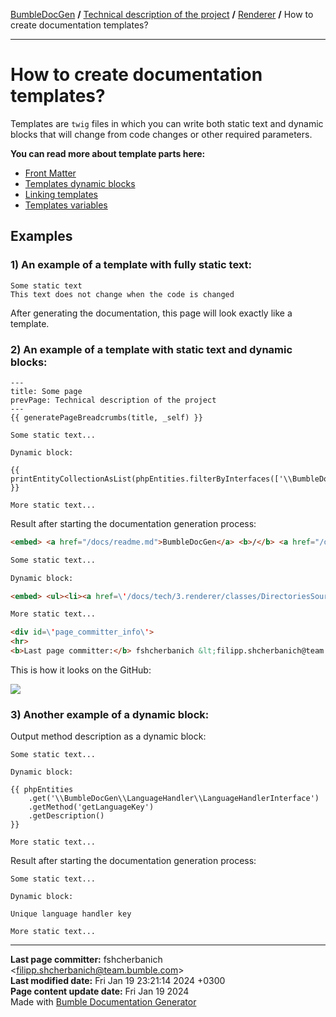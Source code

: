 [BumbleDocGen](../../../README.md) **/**
[Technical description of the project](../../readme.md) **/**
[Renderer](../readme.md) **/**
How to create documentation templates?

---


# How to create documentation templates?

Templates are `twig` files in which you can write both static text and dynamic blocks that will change from code changes or other required parameters.

**You can read more about template parts here:**


- [Front Matter](frontMatter.md)
- [Templates dynamic blocks](templatesDynamicBlocks.md)
- [Linking templates](templatesLinking.md)
- [Templates variables](templatesVariables.md)

## Examples

### 1) An example of a template with fully static text:

```twig
Some static text
This text does not change when the code is changed
```

After generating the documentation, this page will look exactly like a template.

### 2) An example of a template with static text and dynamic blocks:

```twig
---
title: Some page
prevPage: Technical description of the project
---
{{ generatePageBreadcrumbs(title, _self) }}

Some static text...

Dynamic block:

{{ printEntityCollectionAsList(phpEntities.filterByInterfaces(['\\BumbleDocGen\\Core\\Parser\\SourceLocator\\SourceLocatorInterface']).getOnlyInstantiable()) }}

More static text...
```

Result after starting the documentation generation process:

```md
<embed> <a href="/docs/readme.md">BumbleDocGen</a> <b>/</b> <a href="/docs/tech/index.md">Technical description of the project</a> <b>/</b> Some page<hr> </embed>

Some static text...

Dynamic block:

<embed> <ul><li><a href=\'/docs/tech/3.renderer/classes/DirectoriesSourceLocator.md\'>DirectoriesSourceLocator</a> - Loads all files from the specified directory</li><li><a href=\'/docs/tech/3.renderer/classes/FileIteratorSourceLocator.md\'>FileIteratorSourceLocator</a> - Loads all files using an iterator</li><li><a href=\'/docs/tech/3.renderer/classes/RecursiveDirectoriesSourceLocator.md\'>RecursiveDirectoriesSourceLocator</a> - Loads all files from the specified directories, which are traversed recursively</li><li><a href=\'/docs/tech/3.renderer/classes/SingleFileSourceLocator.md\'>SingleFileSourceLocator</a> - Loads one specific file by its path</li><li><a href=\'/docs/tech/3.renderer/classes/AsyncSourceLocator.md\'>AsyncSourceLocator</a> - Lazy loading classes. Cannot be used for initial parsing of files, only for getting specific documents</li></ul> </embed>

More static text...

<div id=\'page_committer_info\'>
<hr>
<b>Last page committer:</b> fshcherbanich &lt;filipp.shcherbanich@team.bumble.com&gt;<br><b>Last modified date:</b>   Sat Jul 29 17:43:49 2023 +0300<br><b>Page content update date:</b> Sun Jul 30 2023<br>Made with <a href=\'/docs/readme.md\'>Bumble Documentation Generator</div>
```

This is how it looks on the GitHub:

<img src="../../../assets/doc_example.png">


### 3) Another example of a dynamic block:

Output method description as a dynamic block:

```twig
Some static text...

Dynamic block:

{{ phpEntities
    .get('\\BumbleDocGen\\LanguageHandler\\LanguageHandlerInterface')
    .getMethod('getLanguageKey')
    .getDescription()
}}

More static text...
```

Result after starting the documentation generation process:

```twig
Some static text...

Dynamic block:

Unique language handler key

More static text...
```

---

**Last page committer:** fshcherbanich &lt;filipp.shcherbanich@team.bumble.com&gt;<br>**Last modified date:**   Fri Jan 19 23:21:14 2024 +0300<br>**Page content update date:** Fri Jan 19 2024<br>Made with [Bumble Documentation Generator](https://github.com/bumble-tech/bumble-doc-gen/blob/master/docs/README.md)